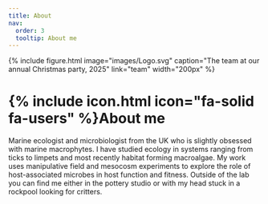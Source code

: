 ```yaml
---
title: About
nav:
  order: 3
  tooltip: About me
---
```

{%
  include figure.html
  image="images/Logo.svg"
  caption="The team at our annual Christmas party, 2025"
  link="team"
  width="200px"
%}
# {% include icon.html icon="fa-solid fa-users" %}About me


Marine ecologist and microbiologist from the UK who is slightly obsessed with marine macrophytes. I have studied ecology in systems ranging from ticks to limpets and most recently habitat forming macroalgae. My work uses manipulative field and mesocosm experiments to explore the role of host-associated microbes in host function and fitness. Outside of the lab you can find me either in the pottery studio or with my head stuck in a rockpool looking for critters.





